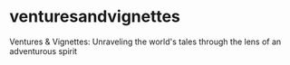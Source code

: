 # venturesandvignettes
Ventures &amp; Vignettes: Unraveling the world's tales through the lens of an adventurous spirit
